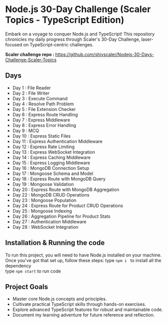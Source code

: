 # Node.js 30-Day Challenge (Scaler Topics - TypeScript Edition)

Embark on a voyage to conquer Node.js and TypeScript! This repository chronicles my daily progress through Scaler's 30-Day Challenge, laser-focused on TypeScript-centric challenges.</br>

<b>Scaler challenge repo : </b> https://github.com/shivscaler/Nodejs-30-Days-Challenge-Scaler-Topics

## Days
- Day 1 : File Reader
- Day 2 : File Writer
- Day 3 : Execute Command
- Day 4 : Resolve Path Problem 
- Day 5 : File Extension Checker
- Day 6 : Express Route Handling
- Day 7 : Express Middleware
- Day 8 : Express Error Handling
- Day 9 : MCQ
- Day 10 : Express Static Files
- Day 11 : Express Authentication Middleware
- Day 12 : Express Rate Limiting
- Day 13 : Express WebSocket Integration
- Day 14 : Express Caching Middleware
- Day 15 : Express Logging Middleware
- Day 16 : MongoDB Connection Setup
- Day 17 : Mongoose Schema and Model
- Day 18 : Express Route with MongoDB Query
- Day 19 : Mongoose Validation
- Day 20 : Express Route with MongoDB Aggregation
- Day 22 : MongoDB CRUD Operations
- Day 23 : Mongoose Population
- Day 24 : Express Route for Product CRUD Operations
- Day 25 : Mongoose Indexing
- Day 26 : Aggregation Pipeline for Product Stats
- Day 27 : Authentication Middleware
- Day 28 : WebSocket Integration
## Installation & Running the code
To run this project, you will need to have Node.js installed on your machine. Once you've got that set up, follow these steps: 
type ```npm i ``` to install all the dependency </br>
type ```npm start``` to run code

## Project Goals

- Master core Node.js concepts and principles.
- Cultivate practical TypeScript skills through hands-on exercises.
- Explore advanced TypeScript features for robust and maintainable code.
- Document my learning adventure for future reference and reflection.

